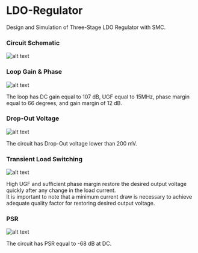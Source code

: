 # LDO-Regulator
Design and Simulation of Three-Stage LDO Regulator with SMC.


### Circuit Schematic
![alt text](https://user-images.githubusercontent.com/90058055/231262017-49960ce2-684a-4fdc-9753-feb65ddf380c.png "Circuit Schematic")

### Loop Gain & Phase
![alt text](https://user-images.githubusercontent.com/90058055/231263188-05b9e046-7838-406e-9ac6-56860b33a24b.jpg "Loop")

The loop has DC gain equal to 107 dB, UGF equal to 15MHz, phase margin equal to 66 degrees, and gain margin of 12 dB.

### Drop-Out Voltage
![alt text](https://user-images.githubusercontent.com/90058055/231264119-6991da4d-1b9a-4af0-90da-67538b736a8c.jpg "Drop-Out")

The circuit has Drop-Out voltage lower than 200 mV.

### Transient Load Switching
![alt text](https://user-images.githubusercontent.com/90058055/231264734-62e86a31-27b8-4235-a3cf-4268b7be2511.jpg "Transient")

High UGF and sufficient phase margin restore the desired output voltage quickly after any change in the load current.
<br>
It is important to note that a minimum current draw is necessary to achieve adequate quality factor for restoring desired output voltage.

### PSR
![alt text](https://user-images.githubusercontent.com/90058055/231267639-37a67696-7a3c-4669-9000-424540d1815b.jpg "PSR")

The circuit has PSR equal to -68 dB at DC.


